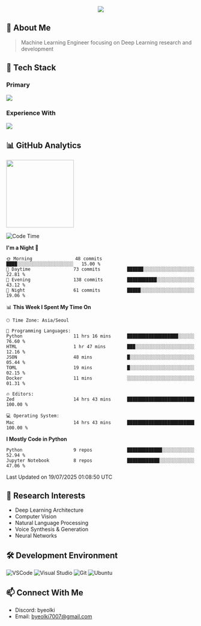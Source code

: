 <div align="center">
  <img src="https://capsule-render.vercel.app/api?type=waving&color=gradient&height=200&section=header&text=Hello%20World!&fontSize=50&animation=twinkling" />
</div>

## 🌌 About Me
> Machine Learning Engineer focusing on Deep Learning research and development

## 🎯 Tech Stack

### Primary
<div align="left">
  <img src="https://skillicons.dev/icons?i=python,pytorch" />
</div>

### Experience With
<div align="left">
  <img src="https://skillicons.dev/icons?i=tensorflow,html,css,js,nodejs,ts,java,go,elixir,c,cpp,rust,r,lua" />
</div>

## 📊 GitHub Analytics
<div>
  <a href="https://solved.ac/byeolki">
    <img align="center" height="180em" src="http://mazassumnida.wtf/api/v2/generate_badge?boj=byeolki" />
  </a>
</div>

<!--START_SECTION:waka-->
![Code Time](http://img.shields.io/badge/Code%20Time-67%20hrs%2019%20mins-blue)

**I'm a Night 🦉** 

```text
🌞 Morning                48 commits          ████░░░░░░░░░░░░░░░░░░░░░   15.00 % 
🌆 Daytime                73 commits          ██████░░░░░░░░░░░░░░░░░░░   22.81 % 
🌃 Evening                138 commits         ███████████░░░░░░░░░░░░░░   43.12 % 
🌙 Night                  61 commits          █████░░░░░░░░░░░░░░░░░░░░   19.06 % 
```


📊 **This Week I Spent My Time On** 

```text
🕑︎ Time Zone: Asia/Seoul

💬 Programming Languages: 
Python                   11 hrs 16 mins      ███████████████████░░░░░░   76.60 % 
HTML                     1 hr 47 mins        ███░░░░░░░░░░░░░░░░░░░░░░   12.16 % 
JSON                     48 mins             █░░░░░░░░░░░░░░░░░░░░░░░░   05.44 % 
TOML                     19 mins             █░░░░░░░░░░░░░░░░░░░░░░░░   02.15 % 
Docker                   11 mins             ░░░░░░░░░░░░░░░░░░░░░░░░░   01.31 % 

🔥 Editors: 
Zed                      14 hrs 43 mins      █████████████████████████   100.00 % 

💻 Operating System: 
Mac                      14 hrs 43 mins      █████████████████████████   100.00 % 
```

**I Mostly Code in Python** 

```text
Python                   9 repos             █████████████░░░░░░░░░░░░   52.94 % 
Jupyter Notebook         8 repos             ████████████░░░░░░░░░░░░░   47.06 % 
```




 Last Updated on 19/07/2025 01:08:50 UTC
<!--END_SECTION:waka-->

## 🔬 Research Interests
- Deep Learning Architecture
- Computer Vision
- Natural Language Processing
- Voice Synthesis & Generation
- Neural Networks

## 🛠 Development Environment
![VSCode](https://skillicons.dev/icons?i=vscode)
![Visual Studio](https://skillicons.dev/icons?i=visualstudio)
![Git](https://skillicons.dev/icons?i=git)
![Ubuntu](https://skillicons.dev/icons?i=ubuntu)

## 📫 Connect With Me
- Discord: byeolki
- Email: byeolki7007@gmail.com
